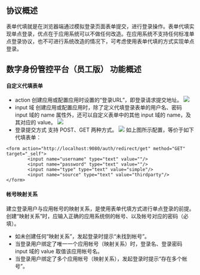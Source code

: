 
## 协议概述
表单代填就是在浏览器端通过模拟登录页面表单提交，进行登录操作。表单代填实现单点登录，优点在于应用系统可以不做任何改造。在应用系统不支持任何标准单点登录协议，也不可进行系统改造的情况下，可考虑使用表单代填的方式实现单点登录。

## 数字身份管控平台（员工版） 功能概述
#### 自定义代填表单[](id:DIY)
- action
创建应用或配置应用时设置的“登录URL”，即登录请求提交地址。
![](https://main.qcloudimg.com/raw/6c0ded5af0d465948a56e9e44aa44e77.png)
- input 域
创建应用或配置应用时，除了定义代填登录表单的用户名、密码 input 域的 name 属性外，还可以自定义表单中的其他 input 域的 name，及其对应的 value。
![](https://main.qcloudimg.com/raw/beec60511134b46984308344d408a5a9.png)
- 登录提交方式
支持 POST、GET 两种方式。
![](https://main.qcloudimg.com/raw/359db9768b795bc8e69dba8b662a3d35.png)
如上图所示配置，等价于如下代填表单：
```
<form action="http://localhost:9080/auth/redirect/get" method="GET" target="_self">
		<input name="username" type="text" value=""/>
		<input name="password" type="text" value=""/>
		<input name="type" type="text" value="simple"/>
		<input name="source" type="text" value="thirdparty"/>
</form>
```

#### 帐号映射关系
建立登录用户与应用帐号的映射关系，是使用表单代填方式进行单点登录的前提。创建“映射关系”时，应输入正确的应用系统侧的帐号、以及帐号对应的密码（必填）。
- 如未创建任何“映射关系”，发起登录时提示“未找到帐号”。
- 当登录用户绑定了唯一一个应用帐号（映射关系）时，登录名、登录密码 input 域的 value 取值该应用帐号名。
- 当登录用户绑定了多个应用帐号（映射关系），发起登录时提示“存在多个帐号”。


